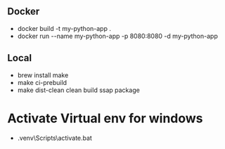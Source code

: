 
## Docker
- docker build -t my-python-app .
- docker run --name my-python-app  -p 8080:8080 -d my-python-app


## Local
- brew install make
- make ci-prebuild
- make dist-clean clean build ssap package 

# Activate Virtual env for windows
- .venv\Scripts\activate.bat
